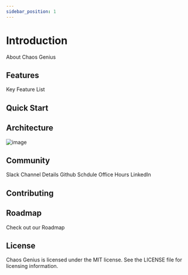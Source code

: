 ```yaml
---
sidebar_position: 1
---
```


# Introduction

About Chaos Genius

## Features

Key Feature List


## Quick Start

## Architecture

![image](/img/cg-high-level-arch.png)

## Community


Slack Channel Details
Github
Schdule Office Hours
LinkedIn


## Contributing



## Roadmap

Check out our Roadmap 

## License

Chaos Genius is licensed under the MIT license. See the LICENSE file for licensing information.

